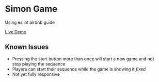 # Simon Game

Using eslint airbnb guide

[Live Demo](https://fanzyo.github.io/SimonGame/)

## Known Issues

* Pressing the start button more than once will start a new game and not stop playing the sequence
* Players can start their sequence while the game is showing it *fixed*
* Not yet fully responsive


